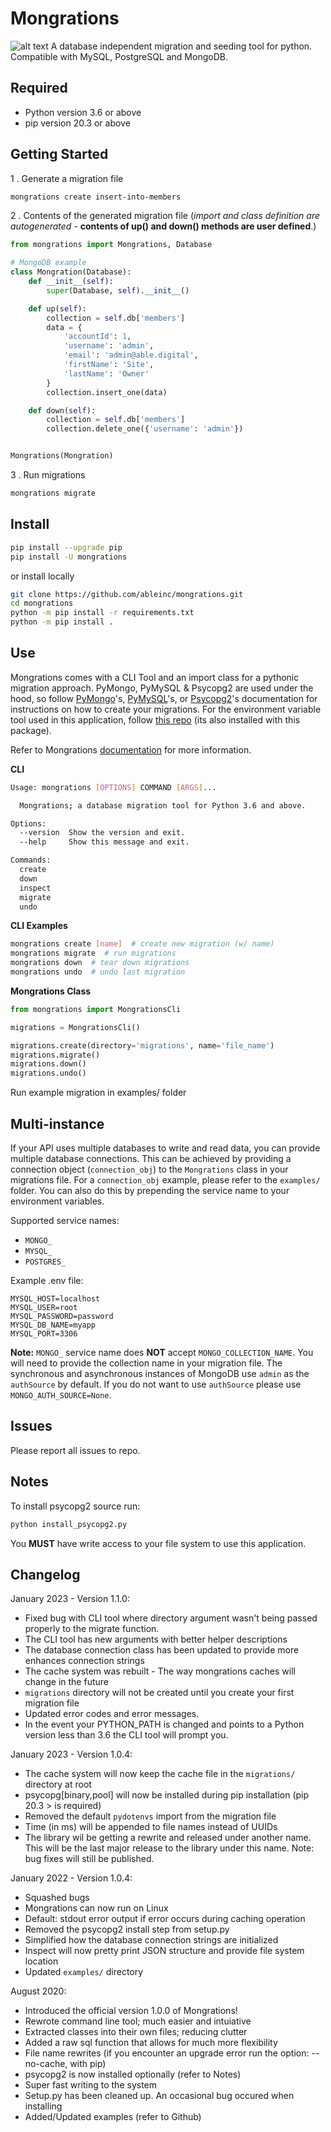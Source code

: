 # Mongrations

![alt text](https://img.icons8.com/dusk/64/000000/database.png "Mongrations Logo")
A database independent migration and seeding tool for python. Compatible with MySQL, PostgreSQL and MongoDB.

## Required

  - Python version 3.6 or above
  - pip version 20.3 or above

## Getting Started

1 . Generate a migration file
```bash
mongrations create insert-into-members
```
2 . Contents of the generated migration file (*import and class definition are 
autogenerated* - **contents of up() and down() methods are user defined**.)
```python
from mongrations import Mongrations, Database

# MongoDB example
class Mongration(Database):
    def __init__(self):
        super(Database, self).__init__()

    def up(self):
        collection = self.db['members']
        data = {
            'accountId': 1,
            'username': 'admin',
            'email': 'admin@able.digital',
            'firstName': 'Site',
            'lastName': 'Owner'
        }
        collection.insert_one(data)

    def down(self):
        collection = self.db['members']
        collection.delete_one({'username': 'admin'})


Mongrations(Mongration)
```
3 . Run migrations
```bash
mongrations migrate
```

## Install

```bash
pip install --upgrade pip
pip install -U mongrations

```
or install locally
```bash
git clone https://github.com/ableinc/mongrations.git
cd mongrations
python -m pip install -r requirements.txt
python -m pip install .
```

## Use

Mongrations comes with a CLI Tool and an import class for a pythonic migration approach. PyMongo, PyMySQL & Psycopg2 are used under
the hood, so follow <a href="https://api.mongodb.com/python/current/tutorial.html#getting-a-collection">PyMongo</a>'s,
<a href="https://github.com/PyMySQL/PyMySQL">PyMySQL</a>'s, or <a href="https://github.com/psycopg/psycopg2">Psycopg2</a>'s documentation 
for instructions on how to create your migrations. For the environment variable tool used in this application, follow 
<a href='https://github.com/ableinc/pydotenvs'>this repo</a> (its also installed with this package).

Refer to Mongrations <a href="https://mongrations.readthedocs.io/en/latest/">documentation</a> for more information.

**CLI**
```bash
Usage: mongrations [OPTIONS] COMMAND [ARGS]...

  Mongrations; a database migration tool for Python 3.6 and above.

Options:
  --version  Show the version and exit.
  --help     Show this message and exit.

Commands:
  create
  down
  inspect
  migrate
  undo
```
**CLI Examples**
```bash
mongrations create [name]  # create new migration (w/ name)
mongrations migrate  # run migrations
mongrations down  # tear down migrations
mongrations undo  # undo last migration
```

**Mongrations Class**
```python
from mongrations import MongrationsCli

migrations = MongrationsCli()

migrations.create(directory='migrations', name='file_name')
migrations.migrate()
migrations.down()
migrations.undo()
```
Run example migration in examples/ folder

## Multi-instance

If your API uses multiple databases to write and read data, you can provide multiple database connections. This can be achieved by providing a connection object (```connection_obj```) to the ```Mongrations``` class in your migrations file. For a ```connection_obj``` example, please refer to the ```examples/``` folder. You can also do this by prepending the service name to your environment variables.

Supported service names:

  - ```MONGO_```
  - ```MYSQL_```
  - ```POSTGRES_```

Example .env file:

```properties
MYSQL_HOST=localhost
MYSQL_USER=root
MYSQL_PASSWORD=password
MYSQL_DB_NAME=myapp
MYSQL_PORT=3306
```

**Note:** ```MONGO_``` service name does **NOT** accept ```MONGO_COLLECTION_NAME```. You will need to provide the collection name in your migration file. The synchronous and asynchronous instances of MongoDB use ```admin``` as the ```authSource``` by default. If you do not want to use ```authSource``` please use ```MONGO_AUTH_SOURCE=None```.

## Issues

Please report all issues to repo.

## Notes

To install psycopg2 source run:

```bash
python install_psycopg2.py
```

You **MUST** have write access to your file system to use this application.

##  Changelog

January 2023 - Version 1.1.0:
  - Fixed bug with CLI tool where directory argument wasn't being passed properly to the migrate function. 
  - The CLI tool has new arguments with better helper descriptions
  - The database connection class has been updated to provide more enhances connection strings
  - The cache system was rebuilt - The way mongrations caches will change in the future
  - ```migrations``` directory will not be created until you create your first migration file
  - Updated error codes and error messages.
  - In the event your PYTHON_PATH is changed and points to a Python version less than 3.6 the CLI tool will prompt you.

January 2023 - Version 1.0.4:
  - The cache system will now keep the cache file in the ```migrations/``` directory at root
  - psycopg[binary,pool] will now be installed during pip installation (pip 20.3 > is required)
  - Removed the default ```pydotenvs``` import from the migration file
  - Time (in ms) will be appended to file names instead of UUIDs
  - The library wil be getting a rewrite and released under another name. This will be the last major release to the library under this name. Note: bug fixes will still be published.

January 2022 - Version 1.0.4:
  - Squashed bugs
  - Mongrations can now run on Linux
  - Default: stdout error output if error occurs during caching operation
  - Removed the psycopg2 install step from setup.py
  - Simplified how the database connection strings are initialized
  - Inspect will now pretty print JSON structure and provide file system location
  - Updated ```examples/``` directory

August 2020:
  - Introduced the official version 1.0.0 of Mongrations!
  - Rewrote command line tool; much easier and intuiative
  - Extracted classes into their own files; reducing clutter
  - Added a raw sql function that allows for much more flexibility
  - File name rewrites (if you encounter an upgrade error run the option: --no-cache, with pip)
  - psycopg2 is now installed optionally (refer to Notes)
  - Super fast writing to the system
  - Setup.py has been cleaned up. An occasional bug occured when installing
  - Added/Updated examples (refer to Github)
